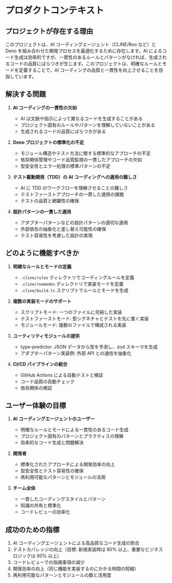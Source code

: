 # プロダクトコンテキスト

## プロジェクトが存在する理由

このプロジェクトは、AI コーディングエージェント（CLINE/Roo など）と Deno
を組み合わせた開発プロセスを最適化するために存在します。AI
によるコード生成は効率的ですが、一貫性のあるルールとパターンがなければ、生成されるコードの品質にばらつきが生じます。このプロジェクトは、明確なルールとモードを定義することで、AI
コーディングの品質と一貫性を向上させることを目指しています。

## 解決する問題

1. **AI コーディングの一貫性の欠如**
   - AI は文脈や指示によって異なるコードを生成することがある
   - プロジェクト固有のルールやパターンを理解していないことがある
   - 生成されるコードの品質にばらつきがある

2. **Deno プロジェクトの標準化の不足**
   - モジュール構造やテスト方法に関する標準的なアプローチの不足
   - 依存関係管理やコード品質監視の一貫したアプローチの欠如
   - 型安全性とエラー処理の標準パターンの不足

3. **テスト駆動開発（TDD）の AI コーディングへの適用の難しさ**
   - AI に TDD のワークフローを理解させることの難しさ
   - テストファーストアプローチの一貫した適用の課題
   - テストの品質と網羅性の確保

4. **設計パターンの一貫した適用**
   - アダプターパターンなどの設計パターンの適切な適用
   - 外部依存の抽象化と差し替え可能性の確保
   - テスト容易性を考慮した設計の実現

## どのように機能すべきか

1. **明確なルールとモードの定義**
   - `.cline/rules` ディレクトリでコーディングルールを定義
   - `.cline/roomodes` ディレクトリで実装モードを定義
   - `.cline/build.ts` スクリプトでルールとモードを生成

2. **複数の実装モードのサポート**
   - スクリプトモード: 一つのファイルに完結した実装
   - テストファーストモード: 型シグネチャとテストを先に書く実装
   - モジュールモード: 複数のファイルで構成される実装

3. **ユーティリティモジュールの提供**
   - type-predictor: JSON データから型を予測し、zod スキーマを生成
   - アダプターパターン実装例: 外部 API との通信を抽象化

4. **CI/CD パイプラインの統合**
   - GitHub Actions による自動テストと検証
   - コード品質の自動チェック
   - 依存関係の検証

## ユーザー体験の目標

1. **AI コーディングエージェントのユーザー**
   - 明確なルールとモードによる一貫性のあるコード生成
   - プロジェクト固有のパターンとプラクティスの理解
   - 効率的なコード生成と問題解決

2. **開発者**
   - 標準化されたアプローチによる開発効率の向上
   - 型安全性とテスト容易性の確保
   - 再利用可能なパターンとモジュールの活用

3. **チーム全体**
   - 一貫したコーディングスタイルとパターン
   - 知識の共有と標準化
   - コードレビューの効率化

## 成功のための指標

1. AI コーディングエージェントによる高品質なコード生成の割合
2. テストカバレッジの向上（目標: 新規実装時は 80% 以上、重要なビジネスロジックは
   90% 以上）
3. コードレビューでの指摘事項の減少
4. 開発効率の向上（同じ機能を実装するのにかかる時間の短縮）
5. 再利用可能なパターンとモジュールの数と活用度
